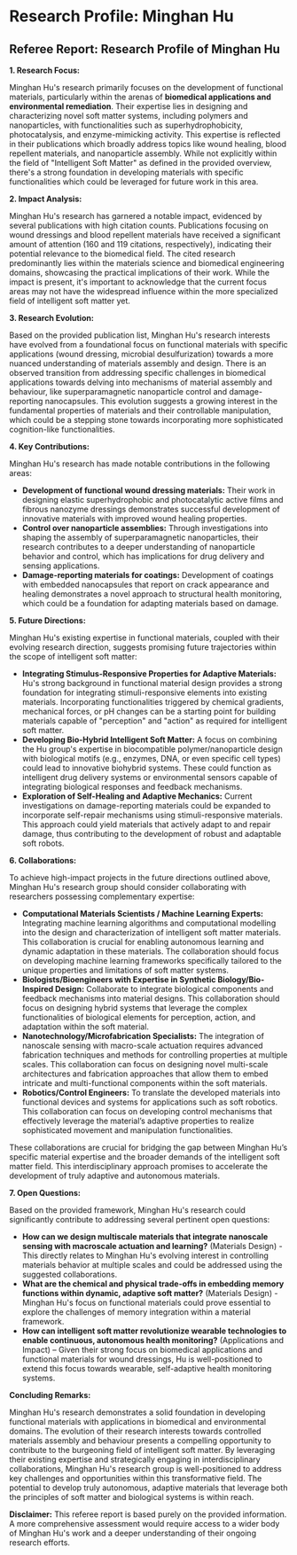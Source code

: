 # Research Profile: Minghan Hu

## Referee Report: Research Profile of Minghan Hu


**1. Research Focus:**

Minghan Hu's research primarily focuses on the development of functional materials, particularly within the arenas of **biomedical applications and environmental remediation**. Their expertise lies in designing and characterizing novel soft matter systems, including polymers and nanoparticles, with functionalities such as superhydrophobicity, photocatalysis, and enzyme-mimicking activity. This expertise is reflected in their publications which broadly address topics like wound healing, blood repellent materials, and nanoparticle assembly. While not explicitly within the field of "Intelligent Soft Matter" as defined in the provided overview, there's a strong foundation in developing materials with specific functionalities which could be leveraged for future work in this area.


**2. Impact Analysis:**

Minghan Hu's research has garnered a notable impact, evidenced by several publications with high citation counts. Publications focusing on wound dressings and blood repellent materials have received a significant amount of attention (160 and 119 citations, respectively), indicating their potential relevance to the biomedical field. The cited research predominantly lies within the materials science and biomedical engineering domains, showcasing the practical implications of their work. While the impact is present, it's important to acknowledge that the current focus areas may not have the widespread influence within the more specialized field of intelligent soft matter yet.


**3. Research Evolution:**

Based on the provided publication list, Minghan Hu's research interests have evolved from a foundational focus on functional materials with specific applications (wound dressing, microbial desulfurization) towards a more nuanced understanding of materials assembly and design.  There is an observed transition from addressing specific challenges in biomedical applications towards delving into  mechanisms of material assembly and behaviour, like  superparamagnetic nanoparticle control and damage-reporting nanocapsules. This evolution suggests a growing interest in the fundamental properties of materials and their controllable manipulation, which could be a stepping stone towards incorporating more sophisticated cognition-like functionalities.


**4. Key Contributions:**

Minghan Hu's research has made notable contributions in the following areas:

* **Development of functional wound dressing materials:**  Their work in designing elastic superhydrophobic and photocatalytic active films and fibrous nanozyme dressings demonstrates successful development of innovative materials with improved wound healing properties.
* **Control over nanoparticle assemblies:** Through investigations into shaping the assembly of superparamagnetic nanoparticles, their research contributes to a deeper understanding of nanoparticle behavior and control, which has implications for drug delivery and sensing applications.
* **Damage-reporting materials for coatings:** Development of coatings with embedded nanocapsules that report on crack appearance and healing demonstrates a novel approach to structural health monitoring, which could be a foundation for adapting materials based on damage.


**5. Future Directions:**

Minghan Hu's existing expertise in functional materials, coupled with their evolving research direction, suggests promising future trajectories within the scope of intelligent soft matter:

* **Integrating Stimulus-Responsive Properties for Adaptive Materials:** Hu's strong background in functional material design provides a strong foundation for integrating stimuli-responsive elements into existing materials. Incorporating functionalities triggered by chemical gradients, mechanical forces, or pH changes can be a starting point for building materials capable of "perception" and "action" as required for intelligent soft matter.
* **Developing Bio-Hybrid Intelligent Soft Matter:**  A focus on combining the Hu group's expertise in biocompatible polymer/nanoparticle design with biological motifs (e.g., enzymes, DNA, or even specific cell types) could lead to innovative biohybrid systems. These could function as intelligent drug delivery systems or environmental sensors capable of integrating biological responses and feedback mechanisms.
* **Exploration of Self-Healing and Adaptive Mechanics:** Current investigations on damage-reporting materials could be expanded to incorporate self-repair mechanisms using stimuli-responsive materials. This approach could yield materials that actively adapt to and repair damage, thus contributing to the development of robust and adaptable soft robots.

**6. Collaborations:**

To achieve high-impact projects in the future directions outlined above, Minghan Hu's research group should consider collaborating with researchers possessing complementary expertise:

* **Computational Materials Scientists / Machine Learning Experts:**  Integrating machine learning algorithms and computational modelling into the design and characterization of intelligent soft matter materials. This collaboration is crucial for enabling autonomous learning and dynamic adaptation in these materials.  The collaboration should focus on developing machine learning frameworks specifically tailored to the unique properties and limitations of soft matter systems.
* **Biologists/Bioengineers with Expertise in Synthetic Biology/Bio-Inspired Design:** Collaborate to integrate biological components and feedback mechanisms into material designs. This collaboration should focus on designing hybrid systems that leverage the complex functionalities of biological elements for perception, action, and adaptation within the soft material.
* **Nanotechnology/Microfabrication Specialists:** The integration of nanoscale sensing with macro-scale actuation requires advanced fabrication techniques and methods for controlling properties at multiple scales. This collaboration can focus on designing novel multi-scale architectures and fabrication approaches that allow them to embed intricate and multi-functional components within the soft materials.  
* **Robotics/Control Engineers:**  To translate the developed materials into functional devices and systems for applications such as soft robotics. This collaboration can focus on developing control mechanisms that effectively leverage the material’s adaptive properties to realize sophisticated movement and manipulation functionalities.

These collaborations are crucial for bridging the gap between Minghan Hu’s specific material expertise and the broader demands of the intelligent soft matter field. This interdisciplinary approach promises to accelerate the development of truly adaptive and autonomous materials.


**7. Open Questions:**

Based on the provided framework, Minghan Hu's research could significantly contribute to addressing several pertinent open questions:


* **How can we design multiscale materials that integrate nanoscale sensing with macroscale actuation and learning?** (Materials Design) -  This directly relates to Minghan Hu's evolving interest in controlling materials behavior at multiple scales and could be addressed using the suggested collaborations.
* **What are the chemical and physical trade-offs in embedding memory functions within dynamic, adaptive soft matter?** (Materials Design) - Minghan Hu's focus on functional materials could prove essential to explore the challenges of memory integration within a material framework.
* **How can intelligent soft matter revolutionize wearable technologies to enable continuous, autonomous health monitoring?** (Applications and Impact) –  Given their strong focus on biomedical applications and functional materials for wound dressings, Hu is well-positioned to extend this focus towards wearable, self-adaptive health monitoring systems.


**Concluding Remarks:**

Minghan Hu's research demonstrates a solid foundation in developing functional materials with applications in biomedical and environmental domains. The evolution of their research interests towards controlled materials assembly and behaviour presents a compelling opportunity to contribute to the burgeoning field of intelligent soft matter. By leveraging their existing expertise and strategically engaging in interdisciplinary collaborations, Minghan Hu's research group is well-positioned to address key challenges and opportunities within this transformative field.  The potential to develop truly autonomous, adaptive materials that leverage both the principles of soft matter and biological systems is within reach.  



**Disclaimer:** This referee report is based purely on the provided information. A more comprehensive assessment would require access to a wider body of Minghan Hu's work and a deeper understanding of their ongoing research efforts.
